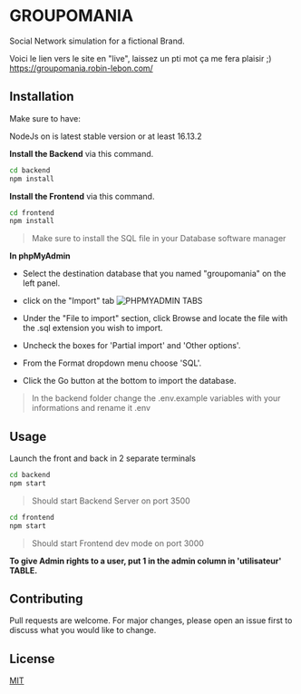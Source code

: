 # GROUPOMANIA

Social Network simulation for a fictional Brand.

Voici le lien vers le site en "live", laissez un pti mot ça me fera plaisir ;) 
https://groupomania.robin-lebon.com/

## Installation
Make sure to have:

NodeJs on is latest stable version or at least 16.13.2


**Install the Backend** via this command.


```bash
cd backend
npm install
```

**Install the Frontend** via this command.


```bash
cd frontend
npm install
```


> Make sure to install the SQL file in your Database software manager 


**In phpMyAdmin**

- Select the destination database that you named "groupomania" on the left panel.

-  click on the "Import" tab 
![PHPMYADMIN TABS](https://kbimages.dreamhosters.com/images/2018-05_mysql_importing_database_01.png)



- Under the "File to import" section, click Browse and locate the file with the .sql extension you wish to import.

- Uncheck the boxes for 'Partial import' and 'Other options'.

- From the Format dropdown menu choose 'SQL'.
- Click the Go button at the bottom to import the database.

> In the backend folder change the .env.example variables with your informations 
 and rename it  .env

## Usage


Launch the front and back in 2 separate terminals

```bash
cd backend
npm start
```
> Should start Backend Server on port 3500 
```bash
cd frontend
npm start
```
>Should start Frontend dev mode on port 3000

**To give Admin rights to a user, put 1 in the admin column in 'utilisateur' TABLE.**


## Contributing
Pull requests are welcome. For major changes, please open an issue first to discuss what you would like to change.



## License
[MIT](https://choosealicense.com/licenses/mit/)
